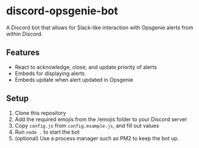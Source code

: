 # discord-opsgenie-bot

A Discord bot that allows for Slack-like interaction with Opsgenie alerts from within Discord.

## Features

 - React to acknowledge, close, and update priority of alerts
 - Embeds for displaying alerts
 - Embeds update when alert updated in Opsgenie

## Setup

1. Clone this repository
2. Add the required emojis from the /emojis folder to your Discord server
3. Copy `config.js` from `config.example.js`, and fill out values
4. Run `node .` to start the bot
5. (optional) Use a process manager such as PM2 to keep the bot up.